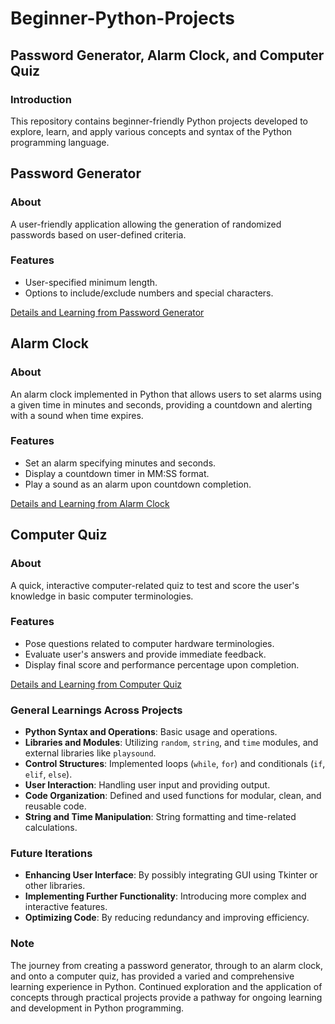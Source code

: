 # Beginner-Python-Projects

## Password Generator, Alarm Clock, and Computer Quiz

### Introduction

This repository contains beginner-friendly Python projects developed to explore, learn, and apply various concepts and syntax of the Python programming language.

## Password Generator

### About

A user-friendly application allowing the generation of randomized passwords based on user-defined criteria.

### Features

- User-specified minimum length.
- Options to include/exclude numbers and special characters.

[Details and Learning from Password Generator](./PasswordGenerator/README.md)

## Alarm Clock

### About

An alarm clock implemented in Python that allows users to set alarms using a given time in minutes and seconds, providing a countdown and alerting with a sound when time expires.

### Features

- Set an alarm specifying minutes and seconds.
- Display a countdown timer in MM:SS format.
- Play a sound as an alarm upon countdown completion.

[Details and Learning from Alarm Clock](./AlarmClock/README.md)

## Computer Quiz

### About

A quick, interactive computer-related quiz to test and score the user's knowledge in basic computer terminologies.

### Features

- Pose questions related to computer hardware terminologies.
- Evaluate user's answers and provide immediate feedback.
- Display final score and performance percentage upon completion.

[Details and Learning from Computer Quiz](./ComputerQuiz/README.md)

### General Learnings Across Projects

- **Python Syntax and Operations**: Basic usage and operations.
- **Libraries and Modules**: Utilizing `random`, `string`, and `time` modules, and external libraries like `playsound`.
- **Control Structures**: Implemented loops (`while`, `for`) and conditionals (`if`, `elif`, `else`).
- **User Interaction**: Handling user input and providing output.
- **Code Organization**: Defined and used functions for modular, clean, and reusable code.
- **String and Time Manipulation**: String formatting and time-related calculations.
  
### Future Iterations

- **Enhancing User Interface**: By possibly integrating GUI using Tkinter or other libraries.
- **Implementing Further Functionality**: Introducing more complex and interactive features.
- **Optimizing Code**: By reducing redundancy and improving efficiency.

### Note

The journey from creating a password generator, through to an alarm clock, and onto a computer quiz, has provided a varied and comprehensive learning experience in Python. Continued exploration and the application of concepts through practical projects provide a pathway for ongoing learning and development in Python programming.

